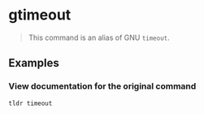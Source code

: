# gtimeout

> This command is an alias of GNU `timeout`.

## Examples

### View documentation for the original command

```bash
tldr timeout
```
